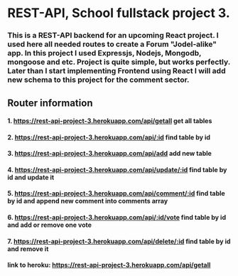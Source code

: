 # REST-API, School fullstack project 3.

### This is a REST-API backend for an upcoming React project. I used here all needed routes to create a Forum "Jodel-alike" app. In this project I used Expressjs, Nodejs, Mongodb, mongoose and etc. Project is quite simple, but works perfectly. Later than I start implementing Frontend using React I will add new schema to this project for the comment sector.

## Router information

#### 1. https://rest-api-project-3.herokuapp.com/api/getall get all tables

#### 2. https://rest-api-project-3.herokuapp.com/api/:id find table by id

#### 3. https://rest-api-project-3.herokuapp.com/api/add add new table

#### 4. https://rest-api-project-3.herokuapp.com/api/update/:id find table by id and update it

#### 5. https://rest-api-project-3.herokuapp.com/api/comment/:id find table by id and append new comment into comments array

#### 6. https://rest-api-project-3.herokuapp.com/api/:id/vote find table by id and add or remove one vote

#### 7. https://rest-api-project-3.herokuapp.com/api/delete/:id find table by id and remove it

#### link to heroku: https://rest-api-project-3.herokuapp.com/api/getall
